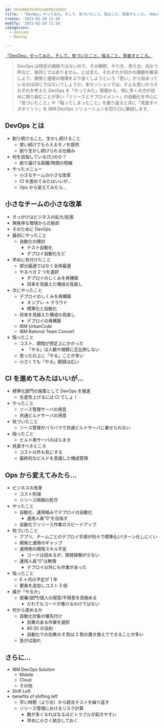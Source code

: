 ```yaml
---
id: 563d9b67bf652a600632d052
title: '「DevOps」やってみた。そして、気づいたこと、陥ること、見直すところ。 #devsumiB 参加メモ'
create: '2015-02-20 11:10'
modify: '2015-02-20 11:10'
categories:
  - devsumi
  - Meetup

---
```


[「DevOps」やってみた。そして、気づいたこと、陥ること、見直すところ。](http://event.shoeisha.jp/devsumi/20150219/session/682/)

> DevOps は特定の規格ではないので、その解釈、やり方、売り方、向かう所など、皆同じではありません。とは言え、それぞれが何かの課題を解決しよう、開発と運用の現場をより良くしようという「思い」から始まっているのは同じではないでしょうか。本セッションでは、そんな思いからそれぞれが考えた DevOps を「やってみた」現場から、特に多くの方が初めに取り組むことが多い「リリースとデプロイメント」の自動化を中心に「気づいたこと」や「陥ってしまったこと」を振り返ると共に「見直すべきポイント」を IBM DevOps ソリューションを切り口に解説します。

<!-- more -->

## DevOps とは

- 創り続けること、生かし続けること
  - 使い続けてもらえるモノを提供
  - 創り生かし続けられる仕組み
- 何を目指している(た)のか？
  - 創り届ける距離/時間の短縮
- やったメニュー
  - 小さなチームの小さな改革
  - CI を進めてみたはいいが...
  - Ops から変えてみたら...

## 小さなチームの小さな改革

- きっかけはビジネスの拡大/拡張
- 無秩序な環境からの脱却
- そのために DevOps
- 最初にやったこと
  - 自動化の検討
    - テスト自動化
    - デプロイ自動化など
- 早めに気付けたこと
  - 部分最適ではなく全体最適
  - やるべき 2 つを選択
    - デプロイのしくみを再構築
    - 将来を見据えた構成の見直し
- 次にやったこと
  - デプロイのしくみを再構築
    - オンプレ → クラウド
    - 標準化と自動化
  - 将来を見据えた構成の見直し
    - デプロイの再構築
  - IBM UrbanCode
  - IBM Rational Team Concert
- 陥ったこと
  - コスト、期間が想定上にかかった
    - 「やる」は人数や規模に正比例しない
  - 思った以上に「やる」ことが多い
  - 小さくても「やる」範囲は広い

## CI を進めてみたはいいが...

- 標準化部門の施策として DevOps を推進
  - 生産性上げるには CI でしょ！
- やったこと
  - ソース管理サーバの用意
  - 共通ビルドサーバの用意
- 気づいたこと
  - ソース管理がバラバラで共通ビルドサーバに乗せられない
- 陥ったこと
  - ビルド用サーバのばらまき
- 見直すべきところ
  - コスト以外も気にする
  - 最終的なビルドを意識した構成管理

## Ops から変えてみたら...

- ビジネスの改革
  - コスト削減
  - リリース時期の死守
- やったこと
  - 自動化、運用絡みでデプロイの自動化
    - 運用人員"0"を目指す
  - 自動化でリリース作業のスピードアップ
- 気づいたこと
  - アプリ、チームごとのデプロイ手順が別々で標準化/パターン化しにくい
  - 開発と運用のギャップ
  - 運用側の開発スキル不足
    - コードは読めるが、開発経験が少ない
  - 運用人員"0"は無理
    - デプロイ以外にも作業があった
- 陥ったこと
  - 6 ヶ月の予定が 1 年
  - 要員を追加しコスト 3 倍
- 誰が「やるか」
  - 部署/部門/個人の得意/不得意を見極める
    - だれでもコードが書けるわけではない
- 何から進めるか
  - 自動化対象の優先付け
    - 効果のある作業を選択
    - 80:20 の法則
    - 自動化での効果の 8 割は 2 割の置き換えでできることが多い
  - 急がば廻れ

## さらに...

- IBM DevOps Solution
  - Mobile
  - Cloud
  - その他
- Shift Left
- benefits of shifting left
  - 早い時期（より左）から統合テストを繰り返す
  - リリース管理におけるリスク計算
    - 数が多くなればなるほどトラブルが起きやすい
    - 早めに小さく統合しておく

